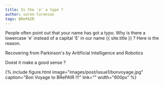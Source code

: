 ```yaml
---
title: Is the 'e' a typo ?
author: soren-lorenson
tags: BRePAIR
---
```


People often point out that your name has got a typo. Why is there a lowercase 'e' instead of a capital 'E' in our name {{ site.title }} ?
Here is the reason.

Recovering from Parkinson's by Aritificial Intelligence and Robotics

Doest it make a good sense ?

{%
  include figure.html
  image="images/post/issue1/bonvoyage.jpg"
  caption="Bon Voyage to BRePAIR !!!"
  link=""
  width="600px"
%}
